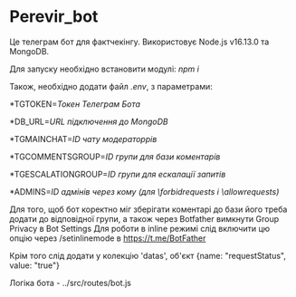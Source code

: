 # Perevir_bot
Це телеграм бот для фактчекінгу.
Використовує Node.js v16.13.0 та MongoDB.

Для запуску необхідно встановити модулі: *npm i*

Також, необхідно додати файл *.env*, з параметрами:

*TGTOKEN=*Токен Телеграм Бота*

*DB_URL=*URL підключення до MongoDB*

*TGMAINCHAT=*ID чату модераторрів*

*TGCOMMENTSGROUP=*ID групи для бази коментарів*

*TGESCALATIONGROUP=*ID групи для ескалації запитів*

*ADMINS=*ID адмінів через кому (для \forbidrequests i \allowrequests)*

Для того, щоб бот коректно міг зберігати коментарі до бази його треба додати до відповідної групи, а також через Botfather вимкнути Group Privacy в Bot Settings
Для роботи в inline режимі слід включити цю опцію через /setinlinemode в https://t.me/BotFather

Крім того слід додати у колекцію 'datas', об'єкт {name: "requestStatus", value: "true"}

Логіка бота - ../src/routes/bot.js
